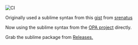 ![CI](https://github.com/eephillip/rego.sublime-package/workflows/CI/badge.svg)

Originally used a sublime syntax from this [gist](https://gist.github.com/srenatus/0b8a6f07fbd33dde4314811dfe7318dd) from [srenatus](https://gist.github.com/srenatus)

Now using the sublime syntax from the [OPA project](https://github.com/open-policy-agent/opa/tree/master/misc/syntax/sublime) directly.

Grab the sublime package from [Releases.](https://github.com/eephillip/rego.sublime-package/releases)
